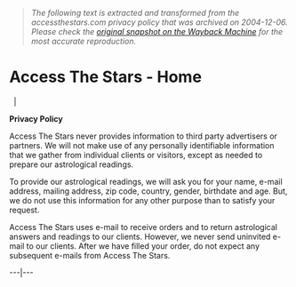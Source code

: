 > *The following text is extracted and transformed from the accessthestars.com privacy policy that was archived on 2004-12-06. Please check the [original snapshot on the Wayback Machine](https://web.archive.org/web/20041206193923id_/http%3A//www.accessthestars.com/privacy.asp) for the most accurate reproduction.*

# Access The Stars - Home

  | 

**Privacy Policy**

Access The Stars never provides information to third party advertisers or partners. We will not make use of any personally identifiable information that we gather from individual clients or visitors, except as needed to prepare our astrological readings.

To provide our astrological readings, we will ask you for your name, e-mail address, mailing address, zip code, country, gender, birthdate and age. But, we do not use this information for any other purpose than to satisfy your request.

Access The Stars uses e-mail to receive orders and to return astrological answers and readings to our clients. However, we never send uninvited e-mail to our clients. After we have filled your order, do not expect any subsequent e-mails from Access The Stars.  
  
---|---
